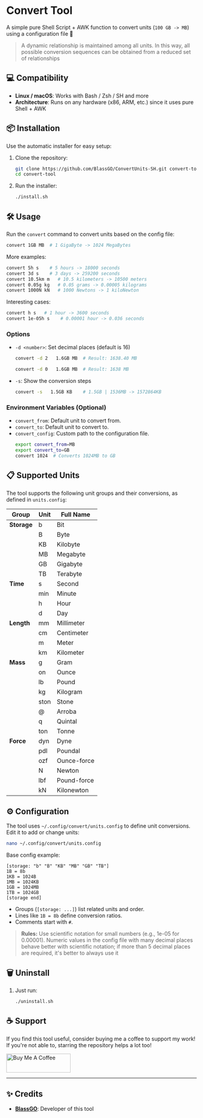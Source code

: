 # Convert Tool

A simple pure Shell Script + AWK function to convert units (``100 GB -> MB``)  using a configuration file 🚀

> A dynamic relationship is maintained among all units. In this way, all possible conversion sequences can be obtained from a reduced set of relationships

## 💻 Compatibility

- **Linux / macOS**: Works with Bash / Zsh / SH and more
- **Architecture**: Runs on any hardware (x86, ARM, etc.) since it uses pure Shell + AWK

## 📦 Installation

Use the automatic installer for easy setup:

1. Clone the repository:
   ```bash
   git clone https://github.com/BlassGO/ConvertUnits-SH.git convert-tool
   cd convert-tool
   ```
2. Run the installer:
   ```bash
   ./install.sh
   ```

## 🛠️ Usage

Run the `convert` command to convert units based on the config file:
```bash
convert 1GB MB  # 1 GigaByte -> 1024 MegaBytes
```

More examples:
```bash
convert 5h s    # 5 hours -> 18000 seconds
convert 3d s    # 3 days -> 259200 seconds
convert 10.5km m   # 10.5 kilometers -> 10500 meters
convert 0.05g kg   # 0.05 grams -> 0.00005 kilograms
convert 1000N kN   # 1000 Newtons -> 1 kiloNewton
```

Interesting cases:
```bash
convert h s   # 1 hour -> 3600 seconds
convert 1e-05h s    # 0.00001 hour -> 0.036 seconds
```

### Options
- `-d <number>`: Set decimal places (default is 16)
  ```bash
  convert -d 2   1.6GB MB  # Result: 1638.40 MB

  convert -d 0   1.6GB MB  # Result: 1638 MB
  ```
- `-s`: Show the conversion steps
  ```bash
  convert -s   1.5GB KB    # 1.5GB | 1536MB -> 1572864KB
  ```

### Environment Variables (Optional)
- `convert_from`: Default unit to convert from.
- `convert_to`: Default unit to convert to.
- `convert_config`: Custom path to the configuration file.
  ```bash
  export convert_from=MB
  export convert_to=GB
  convert 1024  # Converts 1024MB to GB
  ```

## 📋 Supported Units

The tool supports the following unit groups and their conversions, as defined in `units.config`:

| Group | Unit | Full Name |
|-------|------|-----------|
| **Storage** | b | Bit |
| | B | Byte |
| | KB | Kilobyte |
| | MB | Megabyte |
| | GB | Gigabyte |
| | TB | Terabyte |
| **Time** | s | Second |
| | min | Minute |
| | h | Hour |
| | d | Day |
| **Length** | mm | Millimeter |
| | cm | Centimeter |
| | m | Meter |
| | km | Kilometer |
| **Mass** | g | Gram |
| | on | Ounce |
| | lb | Pound |
| | kg | Kilogram |
| | ston | Stone |
| | @ | Arroba |
| | q | Quintal |
| | ton | Tonne |
| **Force** | dyn | Dyne |
| | pdl | Poundal |
| | ozf | Ounce-force |
| | N | Newton |
| | lbf | Pound-force |
| | kN | Kilonewton |

## ⚙️ Configuration

The tool uses `~/.config/convert/units.config` to define unit conversions. Edit it to add or change units:
```bash
nano ~/.config/convert/units.config
```

Base config example:
```text
[storage: "b" "B" "KB" "MB" "GB" "TB"]
1B = 8b
1KB = 1024B
1MB = 1024KB
1GB = 1024MB
1TB = 1024GB
[storage end]
```

- Groups (`[storage: ...]`) list related units and order.
- Lines like `1B = 8b` define conversion ratios.
- Comments start with `#`.

> **Rules:** Use scientific notation for small numbers (e.g., 1e-05 for 0.00001). Numeric values in the config file with many decimal places behave better with scientific notation; if more than 5 decimal places are required, it's better to always use it

## 🗑️ Uninstall

1. Just run:
   ```bash
   ./uninstall.sh
   ```

## ☕ Support

If you find this tool useful, consider buying me a coffee to support my work! If you're not able to, starring the repository helps a lot too!

<a href="https://www.buymeacoffee.com/BlassGO" target="_blank"><img src="https://cdn.buymeacoffee.com/buttons/v2/default-yellow.png" alt="Buy Me A Coffee" style="height: 50px !important;width: 170px !important;" ></a>

---

## ✨ Credits

* **[BlassGO](https://github.com/BlassGO)**: Developer of this tool
